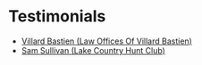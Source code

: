 # Testimonials

- [Villard Bastien (Law Offices Of Villard Bastien)](villard.md)
- [Sam Sullivan (Lake Country Hunt Club)](sam.md)
